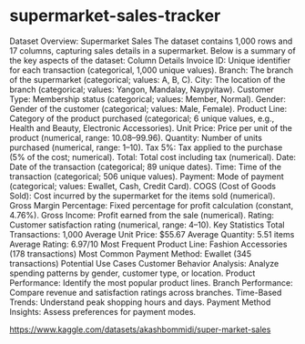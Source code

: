 # supermarket-sales-tracker
Dataset Overview: Supermarket Sales
The dataset contains 1,000 rows and 17 columns, capturing sales details in a supermarket. Below is a summary of the key aspects of the dataset:
Column Details
Invoice ID: Unique identifier for each transaction (categorical, 1,000 unique values).
Branch: The branch of the supermarket (categorical; values: A, B, C).
City: The location of the branch (categorical; values: Yangon, Mandalay, Naypyitaw).
Customer Type: Membership status (categorical; values: Member, Normal).
Gender: Gender of the customer (categorical; values: Male, Female).
Product Line: Category of the product purchased (categorical; 6 unique values, e.g., Health and Beauty, Electronic Accessories).
Unit Price: Price per unit of the product (numerical, range: $10.08–$99.96).
Quantity: Number of units purchased (numerical, range: 1–10).
Tax 5%: Tax applied to the purchase (5% of the cost; numerical).
Total: Total cost including tax (numerical).
Date: Date of the transaction (categorical; 89 unique dates).
Time: Time of the transaction (categorical; 506 unique values).
Payment: Mode of payment (categorical; values: Ewallet, Cash, Credit Card).
COGS (Cost of Goods Sold): Cost incurred by the supermarket for the items sold (numerical).
Gross Margin Percentage: Fixed percentage for profit calculation (constant, 4.76%).
Gross Income: Profit earned from the sale (numerical).
Rating: Customer satisfaction rating (numerical, range: 4–10).
Key Statistics
Total Transactions: 1,000
Average Unit Price: $55.67
Average Quantity: 5.51 items
Average Rating: 6.97/10
Most Frequent Product Line: Fashion Accessories (178 transactions)
Most Common Payment Method: Ewallet (345 transactions)
Potential Use Cases
Customer Behavior Analysis: Analyze spending patterns by gender, customer type, or location.
Product Performance: Identify the most popular product lines.
Branch Performance: Compare revenue and satisfaction ratings across branches.
Time-Based Trends: Understand peak shopping hours and days.
Payment Method Insights: Assess preferences for payment modes.

https://www.kaggle.com/datasets/akashbommidi/super-market-sales
